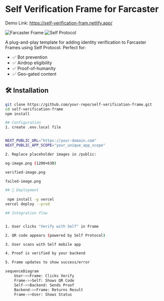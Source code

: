 # Self Verification Frame for Farcaster

Demo Link: https://self-verification-fram.netlify.app/

![Farcaster Frame](https://img.shields.io/badge/Farcaster-Frame-8A63D2)
![Self Protocol](https://img.shields.io/badge/Integration-Self_Protocol-blue)

A plug-and-play template for adding identity verification to Farcaster Frames using Self Protocol. Perfect for:
- ✅ Bot prevention
- ✅ Airdrop eligibility
- ✅ Proof-of-humanity
- ✅ Geo-gated content


## 🛠 Installation

```bash
git clone https://github.com/your-repo/self-verification-frame.git
cd self-verification-frame
npm install

## Configuration 
1. create .env.local file


NEXT_PUBLIC_URL="https://your-domain.com"
NEXT_PUBLIC_APP_SCOPE="your_unique_app_scope"

2. Replace placeholder images in /public:

og-image.png (1200×630)

verified-image.png

failed-image.png

## 🚀 Deployment
 
 npm install -g vercel
vercel deploy --prod

## Integration flow


1. User clicks "Verify with Self" in Frame

2. QR code appears (powered by Self Protocol)

3. User scans with Self mobile app

4. Proof is verified by your backend

5. Frame updates to show success/error

sequenceDiagram
    User->>Frame: Clicks Verify
    Frame->>Self: Shows QR Code
    Self->>Backend: Sends Proof
    Backend->>Frame: Returns Result
    Frame->>User: Shows Status
